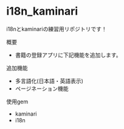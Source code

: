 
# i18n_kaminari
i18nとkaminariの練習用リポジトリです！

概要
* 書籍の登録アプリに下記機能を追加します。

追加機能
* 多言語化(日本語・英語表示)
* ページネーション機能

使用gem
* kaminari
* i18n
